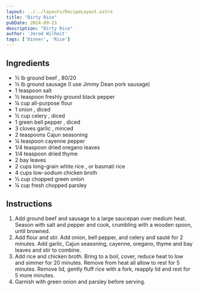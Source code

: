 ```yaml
---
layout: ../../layouts/RecipeLayout.astro
title: "Dirty Rice"
pubDate: 2024-09-23
description: "Dirty Rice"
author: 'Jerod Wilhoit'
tags: ['Dinner', 'Rice']
---
```


<h2 class='text-2xl py-4'>Ingredients</h2>
<ul class='list-disc ms-4 ps-4 py-2'>
    <li>½ lb ground beef , 80/20</li>
    <li>½ lb ground sausage (I use Jimmy Dean pork sausage)</li>
    <li>1 teaspoon salt</li>
    <li>½ teaspoon freshly ground black pepper</li>
    <li>¼ cup all-purpose flour</li>
    <li>1 onion , diced</li>
    <li>½ cup celery , diced</li>
    <li>1 green bell pepper , diced</li>
    <li>3 cloves garlic , minced</li>
    <li>2 teaspoons Cajun seasoning</li>
    <li>¼ teaspoon cayenne pepper</li>
    <li>1/4 teaspoon dried oregano leaves</li>
    <li>1/4 teaspoon dried thyme</li>
    <li>2 bay leaves</li>
    <li>2 cups long-grain white rice , or basmati rice</li>
    <li>4 cups low-sodium chicken broth</li>
    <li>½ cup chopped green onion</li>
    <li>¼ cup fresh chopped parsley</li>
</ul>
<h2 class='text-2xl py-4'>Instructions</h2>
<ol class='list-decimal ms-4 ps-4 py-2'>
    <li>Add ground beef and sausage to a large saucepan over medium heat. Season with salt and pepper and cook, crumbling with a wooden spoon, until browned.</li>
    <li>Add flour and stir. Add onion, bell pepper, and celery and sauté for 2 minutes. Add garlic, Cajun seasoning, cayenne, oregano, thyme and bay leaves and stir to combine.</li>
    <li>Add rice and chicken broth. Bring to a boil, cover, reduce heat to low and simmer for 20 minutes. Remove from heat all allow to rest for 5 minutes. Remove lid, gently fluff rice with a fork, reapply lid and rest for 5 more minutes.</li>
    <li>Garnish with green onion and parsley before serving.</li>
</ol>